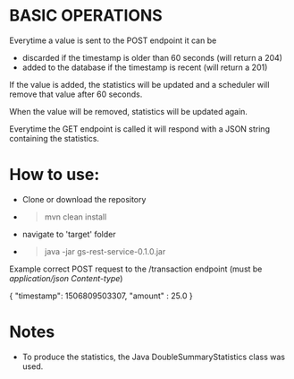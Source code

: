 # BASIC OPERATIONS

Everytime a value is sent to the POST endpoint it can be

- discarded if the timestamp is older than 60 seconds (will return a 204)
- added to the database if the timestamp is recent (will return a 201)

If the value is added, the statistics will be updated and a scheduler will 
remove that value after 60 seconds.

When the value will be removed, statistics will be updated again.

Everytime the GET endpoint is called it will respond with a JSON string
containing the statistics.

# How to use:

- Clone or download the repository
- >mvn clean install
- navigate to 'target' folder
- >java -jar gs-rest-service-0.1.0.jar

Example correct POST request to the /transaction endpoint (must be *application/json Content-type*)

  {
  	"timestamp": 1506809503307,
  	"amount" : 25.0
  }


# Notes

- To produce the statistics, the Java DoubleSummaryStatistics class was used.


